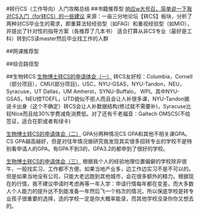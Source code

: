 #转行CS（工作导向）入门攻略总结
##书籍推荐型
[响应w大号召，简单说一下我对CS入门（for转CS）的一些建议](http://www.1point3acres.com/bbs/thread-24540-1-1.html)
来源：一亩三分地论坛【转CS】板块，分析了两种对CS毕业生的需求，即重算法轻经验型（如FAG）和重视经验型（如MIO），并提出了针对性的指导方案（各推荐了几本书）
适合打算从非CS专业（最好是工科）转到CS读master然后毕业找工作的人群

##网课推荐型

##综合路径型

##生物转CS
[ 生物博士转CS的申请体会（一）](http://www.1point3acres.com/bbs/forum.php?mod=viewthread&tid=210457&extra=page%3D1%26filter%3Dtypeid%26typeid%3D692%26typeid%3D692)
转CS友好校：Columbia，Cornell（部分项目），CMU(部分项目)，USC，NYU-GSAS，NYU-Tandon，NEU，Syracuse，UT Dallas，UM Amherst，SYNU-Buffalo， WPI。其中NYU-GSAS，NEU控TOEFL，UTD貌似不拒人而且会让人补很多课，NYU-Tandon据说卡出身（这个不确定）转CS会让人补数据结构(修过就不需要补)，Syracuse比较Nice而且给30%学费减免消费低。对了还有千老福音：Galtech OMSCS(不给签证，适合在职或者有绿卡)

[生物博士转CS的申请体会（二）](http://www.1point3acres.com/bbs/forum.php?mod=viewthread&tid=210633&extra=page%3D1%26filter%3Dtypeid%26typeid%3D692%26typeid%3D692)
GPA分两种情况CS GPA和其他不相关课GPA。CS GPA越高越好，但是对往年情况做研究我发现其实很多招转专业的学校不是特别看申请人的GPA。有GPA不到3的，GPA3.2的都申到了很好的学校。

[生物博士转CS的申请体会（三）](http://www.1point3acres.com/bbs/forum.php?mod=viewthread&tid=210986&extra=page%3D1%26filter%3Dtypeid%26typeid%3D692%26typeid%3D692)
根据我个人的经验地理位置偏僻的学校除非很牛，一般找实习、工作都不方便。如果当地产业多，边工作边实习不是不可以的。但是如果当地没有公司，只能大老远跑到其他城市，会花很多额外的精力。根据现在的行情，我不建议申请时考虑再等一年入学：申请行情每年都在变差，而大多数人个人能力的提升达不到能准备一年然后飞一个档次的情况。所以保底学校是转专业孩子很重要的选择，选的学校一定是你大概率能录，而其他学校没录你你又想去的。
